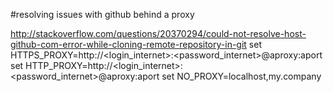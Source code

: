 #resolving issues with github behind a proxy

http://stackoverflow.com/questions/20370294/could-not-resolve-host-github-com-error-while-cloning-remote-repository-in-git
set HTTPS_PROXY=http://<login_internet>:<password_internet>@aproxy:aport
set HTTP_PROXY=http://<login_internet>:<password_internet>@aproxy:aport
set NO_PROXY=localhost,my.company
